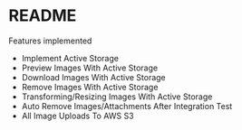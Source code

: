 # README

Features implemented
* Implement Active Storage
* Preview Images With Active Storage
* Download Images With Active Storage
* Remove Images With Active Storage
* Transforming/Resizing Images With Active Storage
* Auto Remove Images/Attachments After Integration Test
* All Image Uploads To AWS S3
